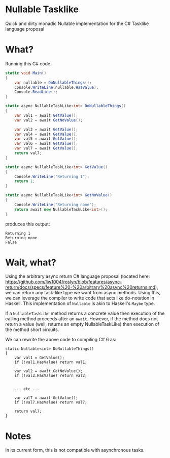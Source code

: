 # Nullable Tasklike

Quick and dirty monadic Nullable implementation for the C# Tasklike language proposal

# What?

Running this C# code:

```csharp
static void Main()
{
    var nullable = DoNullableThings();
    Console.WriteLine(nullable.HasValue);
    Console.ReadLine();
}

static async NullableTaskLike<int> DoNullableThings()
{
    var val1 = await GetValue();
    var val2 = await GetNoValue();

    var val3 = await GetValue();
    var val4 = await GetValue();
    var val5 = await GetValue();
    var val6 = await GetValue();
    var val7 = await GetValue();
    return val7;
}

static async NullableTaskLike<int> GetValue()
{
    Console.WriteLine("Returning 1");
    return 1;
}

static async NullableTaskLike<int> GetNoValue()
{
    Console.WriteLine("Returning none");
    return await new NullableTaskLike<int>();
}
```

produces this output:

```
Returning 1
Returning none
False
```

# Wait, what?

Using the arbitrary async return C# language proposal (located here: https://github.com/ljw1004/roslyn/blob/features/async-return/docs/specs/feature%20-%20arbitrary%20async%20returns.md), we can return any task-like type we want from async methods. Using this, we can leverage the compiler to write code that acts like do-notation in Haskell. This implementation of `Nullable` is akin to Haskell's `Maybe` type.

If a `NullableTaskLike` method returns a concrete value then execution of the calling method proceeds after an `await`. However, if the method does not return a value (well, returns an empty NullableTaskLike) then execution of the method short circuits.

We can rewrite the above code to compiling C# 6 as:

```
static Nullable<int> DoNullableThings()
{
    var val1 = GetValue();
    if (!val1.HasValue) return val1;
    
    var val2 = await GetNoValue();
    if (!val2.HasValue) return val2;

    
    ... etc ...
    
    var val7 = await GetValue();
    if (!val7.HasValue) return val7;
    
    return val7;
}
```

# Notes

In its current form, this is not compatible with asynchronous tasks.
